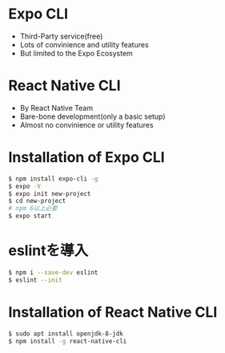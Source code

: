 # Expo CLI
- Third-Party service(free)
- Lots of convinience and utility features
- But limited to the Expo Ecosystem

# React Native CLI
- By React Native Team
- Bare-bone development(only a basic setup)
- Almost no convinience or utility features

# Installation of Expo CLI
```bash
$ npm install expo-cli -g
$ expo -V
$ expo init new-project
$ cd new-project
# npm 6以上必要
$ expo start
```

# eslintを導入
```bash
$ npm i --save-dev eslint
$ eslint --init

```

# Installation of React Native CLI
```bash
$ sudo apt install openjdk-8-jdk
$ npm install -g react-native-cli
```
